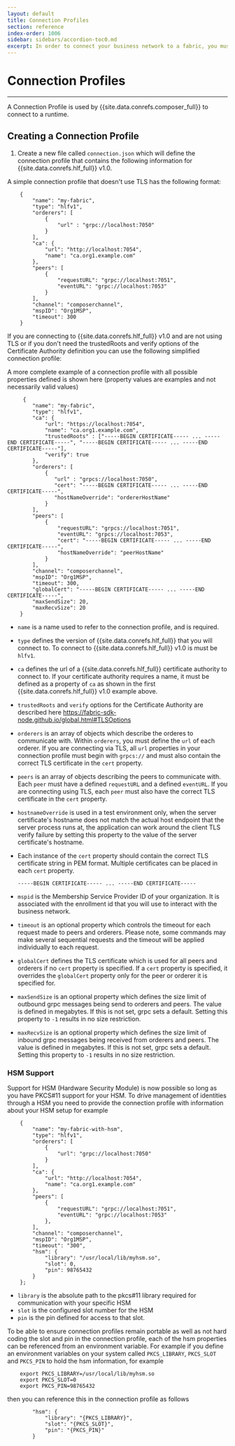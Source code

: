 ```yaml
---
layout: default
title: Connection Profiles
section: reference
index-order: 1006
sidebar: sidebars/accordion-toc0.md
excerpt: In order to connect your business network to a fabric, you must [**define a connection profile**](./connectionprofile.html). Connection profiles contain the information necessary to connect to a fabric. This topic contains example connection profiles for Hyperledger Fabric v0.6 and v1.0.
---
```


# Connection Profiles

---

A Connection Profile is used by {{site.data.conrefs.composer_full}} to connect to a runtime.

## Creating a Connection Profile

1. Create a new file called `connection.json` which will define the connection profile that contains the following information for {{site.data.conrefs.hlf_full}} v1.0. 

A simple connection profile that doesn't use TLS has the following format:

        {
            "name": "my-fabric",
            "type": "hlfv1",
            "orderers": [
                {
                    "url" : "grpc://localhost:7050"
                }
            ],
            "ca": {
                "url": "http://localhost:7054",
                "name": "ca.org1.example.com"
            },
            "peers": [
                {
                    "requestURL": "grpc://localhost:7051",
                    "eventURL": "grpc://localhost:7053"
                }
            ],
            "channel": "composerchannel",
            "mspID": "Org1MSP",
            "timeout": 300
        }

If you are connecting to {{site.data.conrefs.hlf_full}} v1.0 and are not using TLS or if you don't need the trustedRoots and verify options of the Certificate Authority definition you can use the following simplified connection profile:

A more complete example of a connection profile with all possible properties defined is shown here (property values are examples and not necessarily valid values)

         {
            "name": "my-fabric",
            "type": "hlfv1",
            "ca": {
                "url": "https://localhost:7054",
                "name": "ca.org1.example.com",
                "trustedRoots" : ["-----BEGIN CERTIFICATE----- ... -----END CERTIFICATE-----", "-----BEGIN CERTIFICATE----- ... -----END CERTIFICATE-----"],
                "verify": true
            },
            "orderers": [
                {
                   "url" : "grpcs://localhost:7050",
                   "cert": "-----BEGIN CERTIFICATE----- ... -----END CERTIFICATE-----",
                   "hostNameOverride": "ordererHostName"
                }
            ],
            "peers": [
                {
                    "requestURL": "grpcs://localhost:7051",
                    "eventURL": "grpcs://localhost:7053",
                    "cert": "-----BEGIN CERTIFICATE----- ... -----END CERTIFICATE-----",
                    "hostNameOverride": "peerHostName"
                }
            ],
            "channel": "composerchannel",
            "mspID": "Org1MSP",
            "timeout": 300,
            "globalCert": "-----BEGIN CERTIFICATE----- ... -----END CERTIFICATE-----",
            "maxSendSize": 20,
            "maxRecvSize": 20
        }

  - `name` is a name used to refer to the connection profile, and is required.
  - `type` defines the version of {{site.data.conrefs.hlf_full}} that you will connect to. To connect to {{site.data.conrefs.hlf_full}} v1.0 is must be `hlfv1`.
  - `ca` defines the url of a {{site.data.conrefs.hlf_full}} certificate authority to connect to. If your certificate authority requires a name, it must be defined as a property of `ca` as shown in the first {{site.data.conrefs.hlf_full}} v1.0 example above.
  - `trustedRoots` and `verify` options for the Certificate Authority are described here https://fabric-sdk-node.github.io/global.html#TLSOptions
  - `orderers` is an array of objects which describe the orderes to communicate with. Within `orderers`, you must define the `url` of each orderer. If you are connecting via TLS, all `url` properties in your connection profile must begin with `grpcs://` and must also contain the correct TLS certificate in the `cert` property.
  - `peers` is an array of objects describing the peers to communicate with. Each `peer` must have a defined `requestURL` and a defined `eventURL`. If you are connecting using TLS, each `peer` must also have the correct TLS certificate in the `cert` property.
  - `hostnameOverride` is used in a test environment only, when the server certificate's hostname does not match the actual host endpoint that the server process runs at, the application can work around the client TLS verify failure by setting this property to the value of the server certificate's hostname.
  - Each instance of the `cert` property should contain the correct TLS certificate string in PEM format. Multiple certificates can be placed in each `cert` property.  

        -----BEGIN CERTIFICATE----- ... -----END CERTIFICATE-----


  - `mspid` is the Membership Service Provider ID of your organization. It is associated with the enrollment id that you will use to interact with the business network.
  - `timeout` is an optional property which controls the timeout for each request made to peers and orderers. Please note, some commands may make several sequential requests and the timeout will be applied individually to each request.
  - `globalCert` defines the TLS certificate which is used for all peers and orderers if no `cert` property is specified. If a `cert` property is specified, it overrides the `globalCert` property only for the peer or orderer it is specified for.
  - `maxSendSize` is an optional property which defines the size limit of outbound grpc messages being send to orderers and peers. The value is defined in megabytes. If this is not set, grpc sets a default. Setting this property to `-1` results in no size restriction.
  - `maxRecvSize` is an optional property which defines the size limit of inbound grpc messages being received from orderers and peers. The value is defined in megabytes. If this is not set, grpc sets a default. Setting this property to `-1` results in no size restriction.

### HSM Support

Support for HSM (Hardware Security Module) is now possible so long as you have PKCS#11 support for your HSM. To drive management of identities through a HSM you need to provide the connection profile with information about your HSM setup for example

        {
            "name": "my-fabric-with-hsm",
            "type": "hlfv1",
            "orderers": [
                {
                    "url": "grpc://localhost:7050"
                }
            ],
            "ca": {
                "url": "http://localhost:7054",
                "name": "ca.org1.example.com"
            },
            "peers": [
                {
                    "requestURL": "grpc://localhost:7051",
                    "eventURL": "grpc://localhost:7053"
                },
            ],
            "channel": "composerchannel",
            "mspID": "Org1MSP",
            "timeout": "300",
            "hsm": {
                "library": "/usr/local/lib/myhsm.so",
                "slot": 0,
                "pin": 98765432
            }
        };
 
  - `library` is the absolute path to the pkcs#11 library required for communication with your specific HSM
  - `slot` is the configured slot number for the HSM
  - `pin` is the pin defined for access to that slot.

To be able to ensure connection profiles remain portable as well as not hard coding the slot and pin in the connection profile, each of the hsm properties can be referenced from an environment variable. For example if you define an environment variables on your system called `PKCS_LIBRARY`, `PKCS_SLOT` and `PKCS_PIN` to hold the hsm information, for example

        export PKCS_LIBRARY=/usr/local/lib/myhsm.so
        export PKCS_SLOT=0
        export PKCS_PIN=98765432

then you can reference this in the connection profile as follows

            "hsm": {
                "library": "{PKCS_LIBRARY}",
                "slot": "{PKCS_SLOT}",
                "pin": "{PKCS_PIN}"
            }
